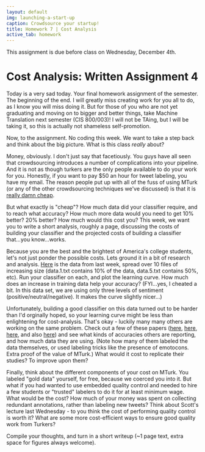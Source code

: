 ```yaml
---
layout: default
img: launching-a-start-up
caption: Crowdsource your startup!
title: Homework 7 | Cost Analysis
active_tab: homework
---
```



<div class="alert alert-info">
  This assignment is due before class on Wednesday, December 4th.
</div>


Cost Analysis<span class="text-muted">: Written Assignment 4</span> 
=============================================================

Today is a very sad today. Your final homework assignment of the semester. The beginning of the end. I will greatly miss creating work for you all to do, as I know you will miss doing it. But for those of you who are not yet graduating and moving on to bigger and better things, take Machine Translation next semester (CIS 800/003)! I will not be TAing, but I will be taking it, so this is actually not shameless self-promotion.

Now, to the assignment. No coding this week. We want to take a step back and think about the big picture. What is this class _really_ about? 

Money, obviously. I don't just say that facetiously. You guys have all seen that crowdsourcing introduces a number of complications into your pipeline. And it is not as though turkers are the only people available to do your work for you. Honestly, if you want to pay $50 an hour for tweet labeling, you have my email. The reason people put up with all of the fuss of using MTurk (or any of the other crowdsourcing techniques we've discussed) is that it is [really damn cheap](http://www.youtube.com/watch?v=9s7CkbcSjBo).

But what exactly is "cheap"? How much data did your classifier require, and to reach what accuracy? How much more data would you need to get 10% better? 20% better? How much would this cost you?  This week, we want you to write a short analysis, roughly a page, discussing the costs of building your classifier and the projected costs of building a classifier that...you know...works.

Because you are the best and the brightest of America's college students, let's not just ponder the possible costs. Lets ground it in a bit of research and analysis. [Here](downloads/data-splits.zip) is the data from last week, spread over 10 files of increasing size (data.1.txt contains 10% of the data, data.5.txt contains 50%, etc). Run your classifier on each, and plot the learning curve. How much does an increase in training data help your accuracy? (FYI...yes, I cheated a bit. In this data set, we are using only three levels of sentiment (positive/neutral/negative). It makes the curve slightly nicer...)

Unfortunately, building a good classifier on this data turned out to be harder than I'd orginally hoped, so your learning curve might be less than enlightening for cost-analysis. That's okay - luckily many many others are working on the same problem. Check out a few of these papers ([here](downloads/pak-paroubek.pdf), [here](downloads/kouloumpis-et-al.pdf), [here](downloads/barbosa-feng.pdf), and also [here](downloads/stanford.pdf)) and see what kinds of accuracies others are reporting, and how much data they are using. (Note how many of them labeled the data themselves, or used labeling tricks like the presence of emotocons. Extra proof of the value of MTurk.) What would it cost to replicate their studies? To improve upon them?

Finally, think about the different components of your cost on MTurk. You labeled "gold data" yourself, for free, because we coerced you into it. But what if you had wanted to use embedded quality control and needed to hire a few students or "trusted" labelers to do it for at least minimum wage. What would be the cost? How much of your money was spent on collecting redundant annotations, rather than labeling new tweets? Think about Scott's lecture last Wednesday - to you think the cost of performing quality control is worth it? What are some more cost-efficient ways to ensure good quality work from Turkers? 

Compile your thoughts, and turn in a short writeup (~1 page text, extra space for figures always welcome). 


